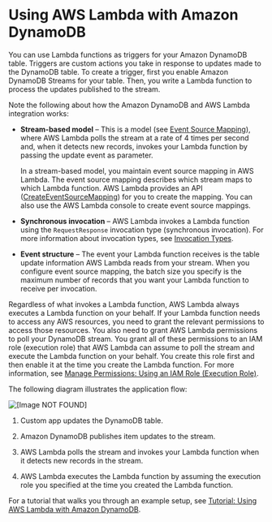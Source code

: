 # Using AWS Lambda with Amazon DynamoDB<a name="with-ddb"></a>

 You can use Lambda functions as triggers for your Amazon DynamoDB table\. Triggers are custom actions you take in response to updates made to the DynamoDB table\. To create a trigger, first you enable Amazon DynamoDB Streams for your table\. Then, you write a Lambda function to process the updates published to the stream\. 

Note the following about how the Amazon DynamoDB and AWS Lambda integration works:

+ **Stream\-based model** – This is a model \(see [Event Source Mapping](java-invocation-options.md#intro-invocation-modes)\), where AWS Lambda polls the stream at a rate of 4 times per second and, when it detects new records, invokes your Lambda function by passing the update event as parameter\. 

  In a stream\-based model, you maintain event source mapping in AWS Lambda\. The event source mapping describes which stream maps to which Lambda function\. AWS Lambda provides an API \([CreateEventSourceMapping](API_CreateEventSourceMapping.md)\) for you to create the mapping\. You can also use the AWS Lambda console to create event source mappings\. 

+ **Synchronous invocation** – AWS Lambda invokes a Lambda function using the `RequestResponse` invocation type \(synchronous invocation\)\. For more information about invocation types, see [Invocation Types](java-invocation-options.md)\. 

+ **Event structure** – The event your Lambda function receives is the table update information AWS Lambda reads from your stream\. When you configure event source mapping, the batch size you specify is the maximum number of records that you want your Lambda function to receive per invocation\.

Regardless of what invokes a Lambda function, AWS Lambda always executes a Lambda function on your behalf\. If your Lambda function needs to access any AWS resources, you need to grant the relevant permissions to access those resources\. You also need to grant AWS Lambda permissions to poll your DynamoDB stream\. You grant all of these permissions to an IAM role \(execution role\) that AWS Lambda can assume to poll the stream and execute the Lambda function on your behalf\. You create this role first and then enable it at the time you create the Lambda function\. For more information, see [Manage Permissions: Using an IAM Role \(Execution Role\)](intro-permission-model.md#lambda-intro-execution-role)\.

The following diagram illustrates the application flow:

![\[Image NOT FOUND\]](http://docs.aws.amazon.com/lambda/latest/dg/images/ddb-pull-model-10.png)

1. Custom app updates the DynamoDB table\. 

1. Amazon DynamoDB publishes item updates to the stream\. 

1. AWS Lambda polls the stream and invokes your Lambda function when it detects new records in the stream\.

1. AWS Lambda executes the Lambda function by assuming the execution role you specified at the time you created the Lambda function\.

For a tutorial that walks you through an example setup, see [Tutorial: Using AWS Lambda with Amazon DynamoDB](with-ddb-example.md)\.